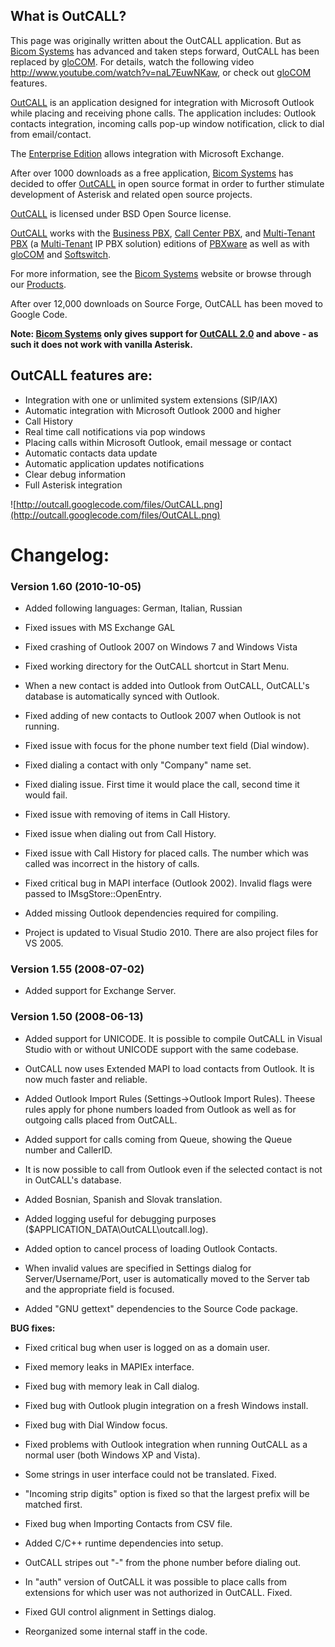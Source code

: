 ## What is OutCALL? ##

This page was originally written about the OutCALL application. But as [Bicom Systems](http://www.bicomsystems.com) has advanced and taken steps forward, OutCALL has been replaced by [gloCOM](http://marketing.bicomsystems.com/files/marketing/gloCOM.pdf).
For details, watch the following video http://www.youtube.com/watch?v=naL7EuwNKaw, or check out  [gloCOM](http://marketing.bicomsystems.com/files/marketing/gloCOM.pdf) features.

[OutCALL](http://www.bicomsystems.com/products/outcall) is an
application designed for integration with Microsoft Outlook while placing
and receiving phone calls. The application includes: Outlook contacts
integration, incoming calls pop-up window notification, click to dial from
email/contact.

The [Enterprise Edition](http://www.bicomsystems.com/products/outcall-enterprise) allows integration with Microsoft Exchange.

After over 1000 downloads as a free application, [Bicom Systems](http://www.bicomsystems.com) has decided to offer [OutCALL](http://www.bicomsystems.com/products/outcall) in open
source format in order to further stimulate development of Asterisk and
related open source projects.

[OutCALL](http://www.bicomsystems.com/products/outcall) is licensed
under BSD Open Source license.

[OutCALL](http://www.bicomsystems.com/products/outcall) works with
the [Business PBX](http://www.bicomsystems.com/products/business-pbx),
[Call Center PBX](http://www.bicomsystems.com/products/call-center-pbx), and [Multi-Tenant PBX](http://www.bicomsystems.com/products/multi-tenant-pbx) (a [Multi-Tenant](http://www.bicomsystems.com/products/multi-tenant-pbx) IP PBX solution) editions of [PBXware](http://www.bicomsystems.com/products/pbxware) as well as with [gloCOM](http://www.bicomsystems.com/products/glocom) and [Softswitch](http://www.bicomsystems.com/products/multi-tenant-pbx).

For more information, see the [Bicom Systems](http://www.bicomsystems.com) website or browse through our [Products](http://www.bicomsystems.com/products).

After over 12,000 downloads on Source Forge, OutCALL has been moved to Google Code.

**Note: [Bicom Systems](http://www.bicomsystems.com) only gives support for [OutCALL 2.0](http://www.bicomsystems.com/products/outcall) and above - as such it does not work with vanilla Asterisk.**

## OutCALL features are: ##

  * Integration with one or unlimited system extensions (SIP/IAX)
  * Automatic integration with Microsoft Outlook 2000 and higher
  * Call History
  * Real time call notifications via pop windows
  * Placing calls within Microsoft Outlook, email message or contact
  * Automatic contacts data update
  * Automatic application updates notifications
  * Clear debug information
  * Full Asterisk integration

![http://outcall.googlecode.com/files/OutCALL.png](http://outcall.googlecode.com/files/OutCALL.png)


# Changelog: #

### Version 1.60 (2010-10-05) ###

- Added following languages: German, Italian, Russian

- Fixed issues with MS Exchange GAL

- Fixed crashing of Outlook 2007 on Windows 7 and Windows Vista

- Fixed working directory for the OutCALL shortcut in Start Menu.

- When a new contact is added into Outlook from OutCALL, OutCALL's database is automatically synced with Outlook.

- Fixed adding of new contacts to Outlook 2007 when Outlook is not running.

- Fixed issue with focus for the phone number text field (Dial window).

- Fixed dialing a contact with only "Company" name set.

- Fixed dialing issue. First time it would place the call, second time it would fail.

- Fixed issue with removing of items in Call History.

- Fixed issue when dialing out from Call History.

- Fixed issue with Call History for placed calls. The number which was called was incorrect in the history of calls.

- Fixed critical bug in MAPI interface (Outlook 2002). Invalid flags were passed to IMsgStore::OpenEntry.

- Added missing Outlook dependencies required for compiling.

- Project is updated to Visual Studio 2010. There are also project files for VS 2005.


### Version 1.55 (2008-07-02) ###

- Added support for Exchange Server.


### Version 1.50 (2008-06-13) ###

- Added support for UNICODE. It is possible to compile OutCALL in Visual Studio with or without UNICODE support with the same codebase.

- OutCALL now uses Extended MAPI to load contacts from Outlook. It is now much faster and reliable.

- Added Outlook Import Rules (Settings->Outlook Import Rules). Theese rules apply for phone numbers loaded from Outlook as well as for outgoing calls placed from OutCALL.

- Added support for calls coming from Queue, showing the Queue number and CallerID.

- It is now possible to call from Outlook even if the selected contact is not in OutCALL's database.

- Added Bosnian, Spanish and Slovak translation.

- Added logging useful for debugging purposes ($APPLICATION\_DATA\OutCALL\outcall.log).

- Added option to cancel process of loading Outlook Contacts.

- When invalid values are specified in Settings dialog for Server/Username/Port, user is automatically moved to the Server tab and the appropriate field is focused.

- Added "GNU gettext" dependencies to the Source Code package.


**BUG fixes:**

- Fixed critical bug when user is logged on as a domain user.

- Fixed memory leaks in MAPIEx interface.

- Fixed bug with memory leak in Call dialog.

- Fixed bug with Outlook plugin integration on a fresh Windows install.

- Fixed bug with Dial Window focus.

- Fixed problems with Outlook integration when running OutCALL as a normal user (both Windows XP and Vista).

- Some strings in user interface could not be translated. Fixed.

- "Incoming strip digits" option is fixed so that the largest prefix will be matched first.

- Fixed bug when Importing Contacts from CSV file.

- Added C/C++ runtime dependencies into setup.

- OutCALL stripes out "-" from the phone number before dialing out.

- In "auth" version of OutCALL it was possible to place calls from extensions for which user was not authorized in OutCALL. Fixed.

- Fixed GUI control alignment in Settings dialog.

- Reorganized some internal staff in the code.

